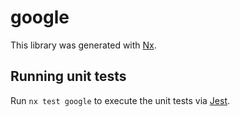# google

This library was generated with [Nx](https://nx.dev).

## Running unit tests

Run `nx test google` to execute the unit tests via [Jest](https://jestjs.io).

